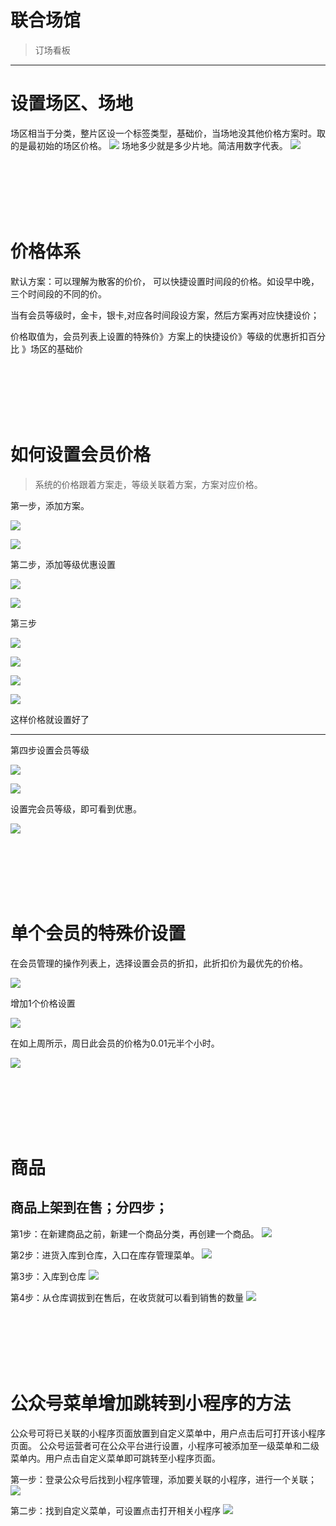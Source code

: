 # 联合场馆

> 订场看板
> 
---

# 设置场区、场地

场区相当于分类，整片区设一个标签类型，基础价，当场地没其他价格方案时。取的是最初始的场区价格。
![](images\venue\p15.png)
场地多少就是多少片地。简洁用数字代表。
![](images\venue\p16.png)

<br><br><br><br><br>

# 价格体系

默认方案：可以理解为散客的价价， 可以快捷设置时间段的价格。如设早中晚，三个时间段的不同的价。

当有会员等级时，金卡，银卡,对应各时间段设方案，然后方案再对应快捷设价；

价格取值为，会员列表上设置的特殊价》方案上的快捷设价》等级的优惠折扣百分比 》场区的基础价

<br><br><br><br><br>

# 如何设置会员价格

> 系统的价格跟着方案走，等级关联着方案，方案对应价格。
> 
第一步，添加方案。

![](images\venue\p1.png)

![](images\venue\p2.png)

第二步，添加等级优惠设置

![](images\venue\p3.png)

![](images\venue\p4.png)

第三步

![](images\venue\p5.png)

![](images\venue\p6.png)

![](images\venue\p7.png)

![](images\venue\p8.png)

这样价格就设置好了

---

第四步设置会员等级

![](images\venue\p9.png)

![](images\venue\p10.png)

设置完会员等级，即可看到优惠。

![](images\venue\p11.png)

<br><br><br><br><br>

# 单个会员的特殊价设置

在会员管理的操作列表上，选择设置会员的折扣，此折扣价为最优先的价格。

![](images\venue\p12.png)

增加1个价格设置

![](images\venue\p13.png)

在如上周所示，周日此会员的价格为0.01元半个小时。

![](images\venue\p14.png)

<br><br><br><br><br>

# 商品
## 商品上架到在售；分四步；
第1步：在新建商品之前，新建一个商品分类，再创建一个商品。
![](images\venue\p17.png)

第2步：进货入库到仓库，入口在库存管理菜单。
![](images\venue\p18.png)

第3步：入库到仓库
![](images\venue\p19.png)


第4步：从仓库调拔到在售后，在收货就可以看到销售的数量
![](images\venue\p20.png)


<br><br><br><br><br>

# 公众号菜单增加跳转到小程序的方法

公众号可将已关联的小程序页面放置到自定义菜单中，用户点击后可打开该小程序页面。
公众号运营者可在公众平台进行设置，小程序可被添加至一级菜单和二级菜单内。用户点击自定义菜单即可跳转至小程序页面。

第一步：登录公众号后找到小程序管理，添加要关联的小程序，进行一个关联；
![](images\venue\p21.png)

第二步：找到自定义菜单，可设置点击打开相关小程序
![](http://file.service.qq.com/user-files/uploads/201704/f1a25c00a66eb4d23468b39ef1be71de.png)

<br><br><br><br><br>
